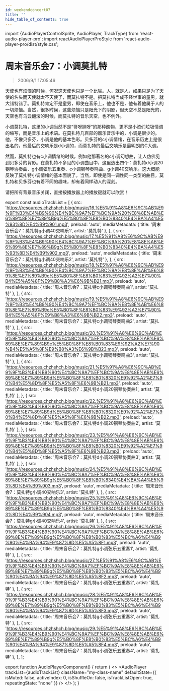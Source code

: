 ```yaml
---
id: weekendconcert07
title: ''
hide_table_of_contents: true
---
```


import {AudioPlayerControlSprite, AudioPlayer, TrackType} from 'react-audio-player-pro';
import reactAudioPlayerProStyle from 'react-audio-player-pro/dist/style.css';

# 周末音乐会7：小调莫扎特

> 2006/9/1 17:05:46

天使也有烦恼的时候，何况这天使也只是一个比喻。人，就是人，如果只是为了天使的名头而天使就太不天使了，而莫扎特不是。把莫扎特当成不经世事的童男，就大错特错了。莫扎特肯定不是童男，即使在音乐上，他也不是，他有着他属于人的一切烦恼。当然，很多时候，这些烦恼只是阳光下的阴影，但天空不总是阳光的，天空也有乌云翻滚的时候，而莫扎特的音乐天空，也不例外。
 
小调莫扎特，这里的小调当然不是“哥呀妹呀”的那种酸物，更不是小资们垃圾情调的缩写，而是音乐上的术语。在莫扎特几百部的器乐音乐中的，小调是很少的。他，不像贝多芬，小调是他的基本色彩。贝多芬的c小调情绪，在音乐历史上是很出名的，他最后的交响乐是d小调的，而莫扎特的最后交响乐是最明朗的C大调。

然而，莫扎特也有c小调情绪的时候，例如他那著名的c小调幻想曲，让人仿佛见到贝多芬的背影。在莫扎特不多见的小调曲目中，这里选出四个：莫扎特d小调20钢琴协奏曲、g小调弦乐五重奏、c小调钢琴奏鸣曲、g小调40交响乐。这大概能反映了莫扎特小调情绪的基本面貌了。当然，即使是同一调性同一类型的曲目，莫扎特和贝多芬也有着不同的趣味，却有着同样动人的深刻。

请把所有背景音乐关闭，直接按播放器上的播放键就可以欣赏！

export const audioTrackList = [
 {
    src: 'https://resources.chzhshch.blog/music/16.%E5%91%A8%E6%9C%AB%E9%9F%B3%E4%B9%90%E4%BC%9A7%EF%BC%9A%20%E8%8E%AB%E6%89%8E%E7%89%B9g%E5%B0%8F%E8%B0%8340%E4%BA%A4%E5%93%8D%E4%B9%901.mp3',
    preload: 'auto',
    mediaMetadata: {
      title: '周末音乐会7：莫扎特g小调40交响乐1',
      artist: '莫扎特'
    },
  },
  {
    src: 'https://resources.chzhshch.blog/music/17.%E5%91%A8%E6%9C%AB%E9%9F%B3%E4%B9%90%E4%BC%9A7%EF%BC%9A%20%E8%8E%AB%E6%89%8E%E7%89%B9g%E5%B0%8F%E8%B0%8340%E4%BA%A4%E5%93%8D%E4%B9%902.mp3',
    preload: 'auto',
    mediaMetadata: {
      title: '周末音乐会7：莫扎特g小调40交响乐2',
      artist: '莫扎特'
    },
  },
  {
    src: 'https://resources.chzhshch.blog/music/18.%E5%91%A8%E6%9C%AB%E9%9F%B3%E4%B9%90%E4%BC%9A7%EF%BC%9A%E8%8E%AB%E6%89%8E%E7%89%B9c%E5%B0%8F%E8%B0%83%E9%92%A2%E7%90%B4%E5%A5%8F%E9%B8%A3%E6%9B%B21.mp3',
    preload: 'auto',
    mediaMetadata: {
      title: '周末音乐会7：莫扎特c小调钢琴奏鸣曲1',
      artist: '莫扎特'
    },
  },
  {
    src: 'https://resources.chzhshch.blog/music/19.%E5%91%A8%E6%9C%AB%E9%9F%B3%E4%B9%90%E4%BC%9A7%EF%BC%9A%E8%8E%AB%E6%89%8E%E7%89%B9c%E5%B0%8F%E8%B0%83%E9%92%A2%E7%90%B4%E5%A5%8F%E9%B8%A3%E6%9B%B22.mp3',
    preload: 'auto',
    mediaMetadata: {
      title: '周末音乐会7：莫扎特c小调钢琴奏鸣曲2',
      artist: '莫扎特'
    },
  },
  {
    src: 'https://resources.chzhshch.blog/music/20.%E5%91%A8%E6%9C%AB%E9%9F%B3%E4%B9%90%E4%BC%9A7%EF%BC%9A%E8%8E%AB%E6%89%8E%E7%89%B9c%E5%B0%8F%E8%B0%83%E9%92%A2%E7%90%B4%E5%A5%8F%E9%B8%A3%E6%9B%B23.mp3',
    preload: 'auto',
    mediaMetadata: {
      title: '周末音乐会7：莫扎特c小调钢琴奏鸣曲3',
      artist: '莫扎特'
    },
  },
  {
    src: 'https://resources.chzhshch.blog/music/21.%E5%91%A8%E6%9C%AB%E9%9F%B3%E4%B9%90%E4%BC%9A7%EF%BC%9A%E8%8E%AB%E6%89%8E%E7%89%B9d%E5%B0%8F%E8%B0%8320%E9%92%A2%E7%90%B4%E5%8D%8F%E5%A5%8F%E6%9B%B21.mp3',
    preload: 'auto',
    mediaMetadata: {
      title: '周末音乐会7：莫扎特d小调20钢琴协奏曲1',
      artist: '莫扎特'
    },
  },
  {
    src: 'https://resources.chzhshch.blog/music/22.%E5%91%A8%E6%9C%AB%E9%9F%B3%E4%B9%90%E4%BC%9A7%EF%BC%9A%E8%8E%AB%E6%89%8E%E7%89%B9d%E5%B0%8F%E8%B0%8320%E9%92%A2%E7%90%B4%E5%8D%8F%E5%A5%8F%E6%9B%B22.mp3',
    preload: 'auto',
    mediaMetadata: {
      title: '周末音乐会7：莫扎特d小调20钢琴协奏曲2',
      artist: '莫扎特'
    },
  },
  {
    src: 'https://resources.chzhshch.blog/music/23.%E5%91%A8%E6%9C%AB%E9%9F%B3%E4%B9%90%E4%BC%9A7%EF%BC%9A%E8%8E%AB%E6%89%8E%E7%89%B9d%E5%B0%8F%E8%B0%8320%E9%92%A2%E7%90%B4%E5%8D%8F%E5%A5%8F%E6%9B%B23.mp3',
    preload: 'auto',
    mediaMetadata: {
      title: '周末音乐会7：莫扎特d小调20钢琴协奏曲3',
      artist: '莫扎特'
    },
  },
  {
    src: 'https://resources.chzhshch.blog/music/24.%E5%91%A8%E6%9C%AB%E9%9F%B3%E4%B9%90%E4%BC%9A7%EF%BC%9A%E8%8E%AB%E6%89%8E%E7%89%B9g%E5%B0%8F%E8%B0%8340%E4%BA%A4%E5%93%8D%E4%B9%903.mp3',
    preload: 'auto',
    mediaMetadata: {
      title: '周末音乐会7：莫扎特g小调40交响乐3',
      artist: '莫扎特'
    },
  },
  {
    src: 'https://resources.chzhshch.blog/music/25.%E5%91%A8%E6%9C%AB%E9%9F%B3%E4%B9%90%E4%BC%9A7%EF%BC%9A%E8%8E%AB%E6%89%8E%E7%89%B9g%E5%B0%8F%E8%B0%8340%E4%BA%A4%E5%93%8D%E4%B9%904.mp3',
    preload: 'auto',
    mediaMetadata: {
      title: '周末音乐会7：莫扎特g小调40交响乐4',
      artist: '莫扎特'
    },
  },
  {
    src: 'https://resources.chzhshch.blog/music/26.%E5%91%A8%E6%9C%AB%E9%9F%B3%E4%B9%90%E4%BC%9A7%EF%BC%9A%E8%8E%AB%E6%89%8E%E7%89%B9g%E5%B0%8F%E8%B0%83%E5%BC%A6%E4%B9%90%E4%BA%94%E9%87%8D%E5%A5%8F1.mp3',
    preload: 'auto',
    mediaMetadata: {
      title: '周末音乐会7：莫扎特g小调弦乐五重奏1',
      artist: '莫扎特'
    },
  },
  {
    src: 'https://resources.chzhshch.blog/music/27.%E5%91%A8%E6%9C%AB%E9%9F%B3%E4%B9%90%E4%BC%9A7%EF%BC%9A%E8%8E%AB%E6%89%8E%E7%89%B9g%E5%B0%8F%E8%B0%83%E5%BC%A6%E4%B9%90%E4%BA%94%E9%87%8D%E5%A5%8F2.mp3',
    preload: 'auto',
    mediaMetadata: {
      title: '周末音乐会7：莫扎特g小调弦乐五重奏2',
      artist: '莫扎特'
    },
  },
  {
    src: 'https://resources.chzhshch.blog/music/28.%E5%91%A8%E6%9C%AB%E9%9F%B3%E4%B9%90%E4%BC%9A7%EF%BC%9A%E8%8E%AB%E6%89%8E%E7%89%B9g%E5%B0%8F%E8%B0%83%E5%BC%A6%E4%B9%90%E4%BA%94%E9%87%8D%E5%A5%8F3.mp3',
    preload: 'auto',
    mediaMetadata: {
      title: '周末音乐会7：莫扎特g小调弦乐五重奏3',
      artist: '莫扎特'
    },
  },
  {
    src: 'https://resources.chzhshch.blog/music/29.%E5%91%A8%E6%9C%AB%E9%9F%B3%E4%B9%90%E4%BC%9A7%EF%BC%9A%E8%8E%AB%E6%89%8E%E7%89%B9g%E5%B0%8F%E8%B0%83%E5%BC%A6%E4%B9%90%E4%BA%94%E9%87%8D%E5%A5%8F4.mp3',
    preload: 'auto',
    mediaMetadata: {
      title: '周末音乐会7：莫扎特g小调弦乐五重奏4',
      artist: '莫扎特'
    },
  },
];

export function AudioPlayerComponent() {
  return (
    <>
      <AudioPlayerControlSprite/>
      <AudioPlayer
        trackList={audioTrackList}
        className="my-class-name"
        defaultState={{
          isMuted: false,
          activeIndex: 0,
          isShuffleOn: false,
          isTrackListOpen: true,
          repeatingState: "none"
        }}
      />
    </>
  );
}

<AudioPlayerComponent />